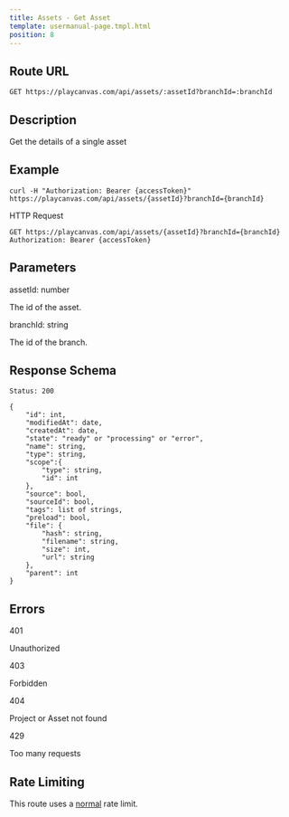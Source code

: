 ```yaml
---
title: Assets - Get Asset
template: usermanual-page.tmpl.html
position: 8
---
```


## Route URL

```none
GET https://playcanvas.com/api/assets/:assetId?branchId=:branchId
```

## Description

Get the details of a single asset

## Example

```none
curl -H "Authorization: Bearer {accessToken}" https://playcanvas.com/api/assets/{assetId}?branchId={branchId}
```

HTTP Request
```
GET https://playcanvas.com/api/assets/{assetId}?branchId={branchId}
Authorization: Bearer {accessToken}
```

## Parameters

<div class="params">
<div class="parameter"><span class="param">assetId: number</span><p>The id of the asset.</p></div>
<div class="parameter"><span class="param">branchId: string</span><p>The id of the branch.</p></div>
</div>

## Response Schema

```none
Status: 200
```

```none
{
    "id": int,
    "modifiedAt": date,
    "createdAt": date,
    "state": "ready" or "processing" or "error",
    "name": string,
    "type": string,
    "scope":{
        "type": string,
        "id": int
    },
    "source": bool,
    "sourceId": bool,
    "tags": list of strings,
    "preload": bool,
    "file": {
        "hash": string,
        "filename": string,
        "size": int,
        "url": string
    },
    "parent": int
}
```

## Errors

<div class="params">
<div class="parameter"><span class="param">401</span><p>Unauthorized</p></div>
<div class="parameter"><span class="param">403</span><p>Forbidden</p></div>
<div class="parameter"><span class="param">404</span><p>Project or Asset not found</p></div>
<div class="parameter"><span class="param">429</span><p>Too many requests</p></div>
</div>

## Rate Limiting

This route uses a [normal][1] rate limit.

[1]: /user-manual/api#rate-limiting
